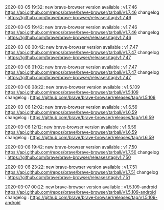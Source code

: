 2020-03-05 19:32: new brave-browser version available : v1.7.46 https://api.github.com/repos/brave/brave-browser/tarball/v1.7.46 changelog : https://github.com/brave/brave-browser/releases/tag/v1.7.46

2020-03-05 19:42: new brave-browser version available : v1.7.46 https://api.github.com/repos/brave/brave-browser/tarball/v1.7.46 changelog : https://github.com/brave/brave-browser/releases/tag/v1.7.46

2020-03-06 00:42: new brave-browser version available : v1.7.47 https://api.github.com/repos/brave/brave-browser/tarball/v1.7.47 changelog : https://github.com/brave/brave-browser/releases/tag/v1.7.47

2020-03-06 01:02: new brave-browser version available : v1.7.47 https://api.github.com/repos/brave/brave-browser/tarball/v1.7.47 changelog : https://github.com/brave/brave-browser/releases/tag/v1.7.47

2020-03-06 08:22: new brave-browser version available : v1.5.109 https://api.github.com/repos/brave/brave-browser/tarball/v1.5.109 changelog : https://github.com/brave/brave-browser/releases/tag/v1.5.109

2020-03-06 12:02: new brave-browser version available : v1.6.59 https://api.github.com/repos/brave/brave-browser/tarball/v1.6.59 changelog : https://github.com/brave/brave-browser/releases/tag/v1.6.59

2020-03-06 12:12: new brave-browser version available : v1.6.59 https://api.github.com/repos/brave/brave-browser/tarball/v1.6.59 changelog : https://github.com/brave/brave-browser/releases/tag/v1.6.59

2020-03-06 19:42: new brave-browser version available : v1.7.50 https://api.github.com/repos/brave/brave-browser/tarball/v1.7.50 changelog : https://github.com/brave/brave-browser/releases/tag/v1.7.50

2020-03-06 23:22: new brave-browser version available : v1.7.51 https://api.github.com/repos/brave/brave-browser/tarball/v1.7.51 changelog : https://github.com/brave/brave-browser/releases/tag/v1.7.51

2020-03-07 00:22: new brave-browser version available : v1.5.109-android https://api.github.com/repos/brave/brave-browser/tarball/v1.5.109-android changelog : https://github.com/brave/brave-browser/releases/tag/v1.5.109-android

